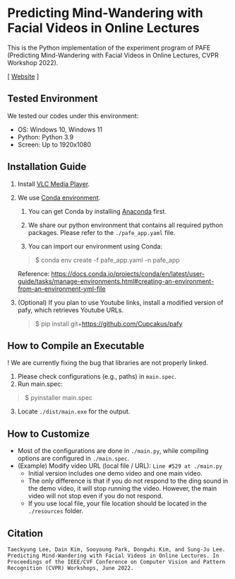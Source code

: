 # Predicting Mind-Wandering with Facial Videos in Online Lectures
This is the Python implementation of the experiment program of PAFE (Predicting Mind-Wandering with Facial Videos in Online Lectures, CVPR Workshop 2022).

<!--[ [Paper](https://nmsl.kaist.ac.kr/projects/attention/) ]-->
[ [Website](https://nmsl.kaist.ac.kr/projects/attention/) ]

## Tested Environment
We tested our codes under this environment:
- OS: Windows 10, Windows 11
- Python: Python 3.9
- Screen: Up to 1920x1080


## Installation Guide

1. Install [VLC Media Player](https://www.videolan.org/).

2. We use [Conda environment](https://docs.conda.io/).

   1. You can get Conda by installing [Anaconda](https://www.anaconda.com/) first. 
   
   2. We share our python environment that contains all required python packages. Please refer to the `./pafe_app.yaml` file.
   
   3. You can import our environment using Conda:

   > $ conda env create -f pafe_app.yaml -n pafe_app

   Reference: https://docs.conda.io/projects/conda/en/latest/user-guide/tasks/manage-environments.html#creating-an-environment-from-an-environment-yml-file

3. (Optional) If you plan to use Youtube links, install a modified version of pafy, which retrieves Youtube URLs.
   > $ pip install git+https://github.com/Cupcakus/pafy


## How to Compile an Executable
! We are currently fixing the bug that libraries are not properly linked.

1. Please check configurations (e.g., paths) in `main.spec`.
2. Run main.spec:
> $ pyinstaller main.spec
3. Locate `./dist/main.exe` for the output.



## How to Customize
- Most of the configurations are done in `./main.py`, while compiling options are configured in `./main.spec`.
- (Example) Modify video URL (local file / URL): `Line #529 at ./main.py`
  - Initial version includes one demo video and one main video. 
  - The only difference is that if you do not respond to the ding sound in the demo video, it will stop running the video.  However, the main video will not stop even if you do not respond.
  - If you use local file, your file location should be located in the `./resources` folder.


## Citation
```
Taeckyung Lee, Dain Kim, Sooyoung Park, Dongwhi Kim, and Sung-Ju Lee. Predicting Mind-Wandering with Facial Videos in Online Lectures. In Proceedings of the IEEE/CVF Conference on Computer Vision and Pattern Recognition (CVPR) Workshops, June 2022.
```